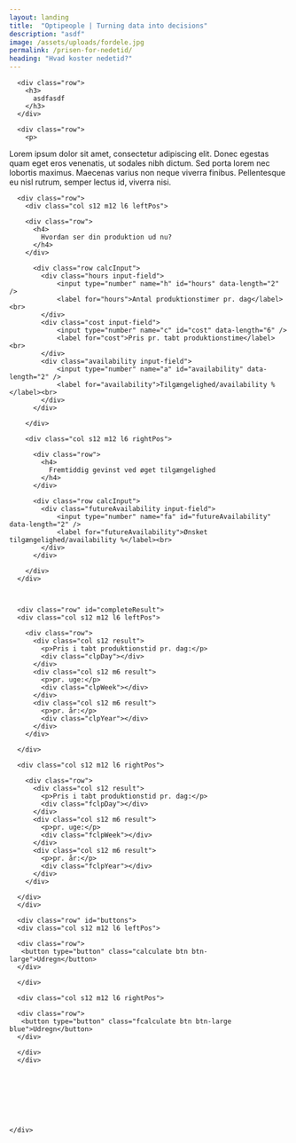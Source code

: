 ```yaml
---
layout: landing
title:  "Optipeople | Turning data into decisions"
description: "asdf"
image: /assets/uploads/fordele.jpg
permalink: /prisen-for-nedetid/
heading: "Hvad koster nedetid?"
---
```




  <section class="scrollspy" id="calculator">
    <div class="container">

      <div class="row">
        <h3>
          asdfasdf
        </h3>
      </div>

      <div class="row">
        <p>
Lorem ipsum dolor sit amet, consectetur adipiscing elit. Donec egestas quam eget eros venenatis, ut sodales nibh dictum. Sed porta lorem nec lobortis maximus. Maecenas varius non neque viverra finibus. Pellentesque eu nisl rutrum, semper lectus id, viverra nisi.
        </p>
      </div>

      <div class="row">
        <div class="col s12 m12 l6 leftPos">

        <div class="row">
          <h4>
            Hvordan ser din produktion ud nu?
          </h4>
        </div>

          <div class="row calcInput">
            <div class="hours input-field">
                <input type="number" name="h" id="hours" data-length="2" />
                <label for="hours">Antal produktionstimer pr. dag</label><br>
            </div>
            <div class="cost input-field">
                <input type="number" name="c" id="cost" data-length="6" />
                <label for="cost">Pris pr. tabt produktionstime</label><br>
            </div>
            <div class="availability input-field">
                <input type="number" name="a" id="availability" data-length="2" />
                <label for="availability">Tilgængelighed/availability %</label><br>
            </div>
          </div>

        </div>

        <div class="col s12 m12 l6 rightPos">

          <div class="row">
            <h4>
              Fremtiddig gevinst ved øget tilgængelighed
            </h4>
          </div>

          <div class="row calcInput">
            <div class="futureAvailability input-field">
                <input type="number" name="fa" id="futureAvailability" data-length="2" />
                <label for="futureAvailability">Ønsket tilgængelighed/availability %</label><br>
            </div>
          </div>

        </div>
      </div>



      <div class="row" id="completeResult">
      <div class="col s12 m12 l6 leftPos">

        <div class="row">
          <div class="col s12 result">
            <p>Pris i tabt produktionstid pr. dag:</p>
            <div class="clpDay"></div>
          </div>
          <div class="col s12 m6 result">
            <p>pr. uge:</p>
            <div class="clpWeek"></div>
          </div>
          <div class="col s12 m6 result">
            <p>pr. år:</p>
            <div class="clpYear"></div>
          </div>
        </div>

      </div>

      <div class="col s12 m12 l6 rightPos">

        <div class="row">
          <div class="col s12 result">
            <p>Pris i tabt produktionstid pr. dag:</p>
            <div class="fclpDay"></div>
          </div>
          <div class="col s12 m6 result">
            <p>pr. uge:</p>
            <div class="fclpWeek"></div>
          </div>
          <div class="col s12 m6 result">
            <p>pr. år:</p>
            <div class="fclpYear"></div>
          </div>
        </div>

      </div>
      </div>

      <div class="row" id="buttons">
      <div class="col s12 m12 l6 leftPos">

      <div class="row">
       <button type="button" class="calculate btn btn-large">Udregn</button>
      </div>

      </div>

      <div class="col s12 m12 l6 rightPos">

      <div class="row">
       <button type="button" class="fcalculate btn btn-large blue">Udregn</button>
      </div>

      </div>
      </div>








    </div>
  </section>
